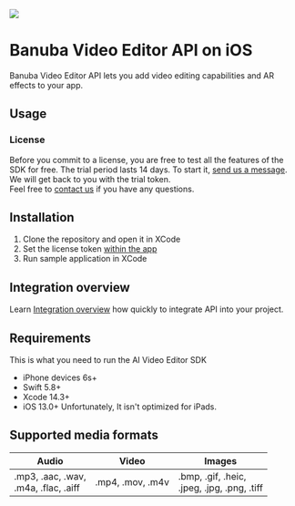 [![](https://www.banuba.com/hubfs/Banuba_November2018/Images/Banuba%20SDK.png)](https://www.banuba.com/video-editor-sdk)

# Banuba Video Editor API on iOS
Banuba Video Editor API lets you add video editing capabilities and AR effects to your app.

## Usage
### License
Before you commit to a license, you are free to test all the features of the SDK for free. The trial period lasts 14 days. To start it, [send us a message](https://www.banuba.com/video-editor-sdk#form).
We will get back to you with the trial token.  
Feel free to [contact us](https://www.banuba.com/faq/kb-tickets/new) if you have any questions.

## Installation

1. Clone the repository and open it in XCode
2. Set the license token [within the app](VEAPISample/VEAPISample/AppDelegate.swift#L21)
3. Run sample application in XCode

## Integration overview
Learn [Integration overview](mddocs/overview.md) how quickly to integrate API into your project.

## Requirements
This is what you need to run the AI Video Editor SDK

- iPhone devices 6s+
- Swift 5.8+
- Xcode 14.3+
- iOS 13.0+
  Unfortunately, It isn't optimized for iPads.

## Supported media formats
| Audio      | Video      | Images      |
| ---------- | ---------  | ----------- |
|.mp3, .aac, .wav, <br>.m4a, .flac, .aiff |.mp4, .mov, .m4v| .bmp, .gif, .heic, <br>.jpeg, .jpg, .png, .tiff